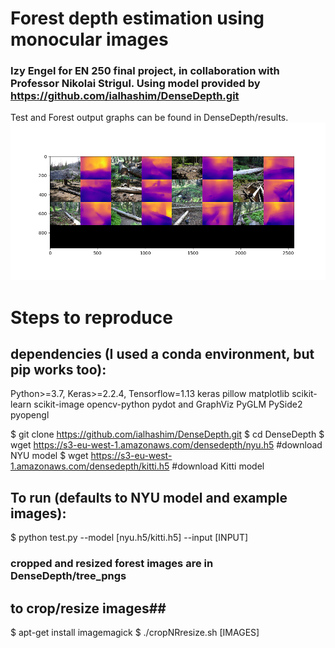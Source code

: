 # Forest depth estimation using monocular images
### Izy Engel for EN 250 final project, in collaboration with Professor Nikolai Strigul.  Using model provided by https://github.com/ialhashim/DenseDepth.git ###

Test and Forest output graphs can be found in DenseDepth/results.
![](DenseDepth/results/tree_test_nyu.png)

# Steps to reproduce 

## dependencies (I used a conda environment, but pip works too): ##
Python>=3.7, Keras>=2.2.4, Tensorflow=1.13
keras pillow matplotlib scikit-learn scikit-image opencv-python pydot and GraphViz PyGLM PySide2 pyopengl

$ git clone https://github.com/ialhashim/DenseDepth.git
$ cd DenseDepth
$ wget https://s3-eu-west-1.amazonaws.com/densedepth/nyu.h5 #download NYU model
$ wget https://s3-eu-west-1.amazonaws.com/densedepth/kitti.h5 #download Kitti model
## To run (defaults to NYU model and example images): ##
$ python test.py --model [nyu.h5/kitti.h5] --input [INPUT]
### cropped and resized forest images are in DenseDepth/tree_pngs ###

## to crop/resize images##
$ apt-get install imagemagick
$ ./cropNRresize.sh [IMAGES]




